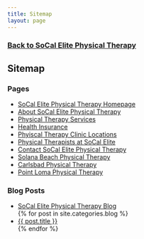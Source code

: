 ```yaml
---
title: Sitemap
layout: page
---
```


<!-- Sitemap Page -->
  <section id="sitemap">
      <div class="container">
          <div class="row">
              <div class="col-lg-12">
                <h3><a href="/">Back to SoCal Elite Physical Therapy</a></h3>
                  <h2 class="section-heading">Sitemap</h2>
                  <h3 class="section-subheading text-muted">Pages</h3>
                    <ul>
                      <li><a href="/">SoCal Elite Physical Therapy Homepage</a></li>
                      <li><a href="/#about">About SoCal Elite Physical Therapy</a></li>
                      <li><a href="/#services">Physical Therapy Services</a></li>
                      <li><a href="/#insurance">Health Insurance</a></li>
                      <li><a href="/#locations">Phyiscal Therapy Clinic Locations</a></li>
                      <li><a href="/#team">Physical Therapists at SoCal Elite</a></li>
                      <li><a href="/#contact">Contact SoCal Elite Physical Therapy</a></li>
                      <li><a href="/locations/solana-beach-physical-therapy">Solana Beach Physical Therapy</a></li>
                      <li><a href="/locations/carlsbad-physical-therapy">Carlsbad Physical Therapy</a></li>
                      <li><a href="/locations/point-loma-physical-therapy">Point Loma Physical Therapy</a></li>
                    </ul>
                  <h3 class="section-subheading text-muted">Blog Posts</h3>
                  <ul>
                    <li><a href="/blog">SoCal Elite Physical Therapy Blog</a></li>
                    {% for post in site.categories.blog %}
                      <li>
                        <a class="post-link" href="{{ post.url | prepend: site.baseurl }}">{{ post.title }}</a>
                      </li>
                    {% endfor %}
                  </ul>
              </div>
          </div>
      </div>
  </section>

